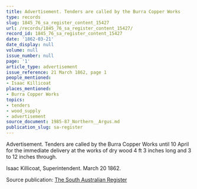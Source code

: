 ```yaml
---
title: Advertisement. Tenders are called by the Burra Copper Works
type: records
slug: 1845_76_sa_register_content_15427
url: /records/1845_76_sa_register_content_15427/
record_id: 1845_76_sa_register_content_15427
date: '1862-03-21'
date_display: null
volume: null
issue_number: null
page: '1'
article_type: advertisement
issue_reference: 21 March 1862, page 1
people_mentioned:
- Isaac Killicoat
places_mentioned:
- Burra Copper Works
topics:
- tenders
- wood_supply
- advertisement
source_document: 1985-87_Northern__Argus.md
publication_slug: sa-register
---
```


Advertisement.  Tenders are called by the Burra Copper Works until 10 April for the immediate delivery at the works of dry wood 4 ft 3 inches long and 3 to 12 inches through.

Isaac Killicoat, Superintendent.  March 20 1862.

Source publication: [The South Australian Register](/publications/sa-register/)
